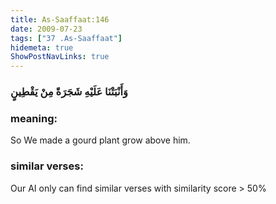 ```yaml
---
title: As-Saaffaat:146
date: 2009-07-23
tags: ["37 .As-Saaffaat"]
hidemeta: true 
ShowPostNavLinks: true 
---
```

### وَأَنْبَتْنَا عَلَيْهِ شَجَرَةً مِنْ يَقْطِينٍ
### meaning: 
So We made a gourd plant grow above him.
### similar verses: 

Our AI only can find similar verses with similarity score > 50% 




